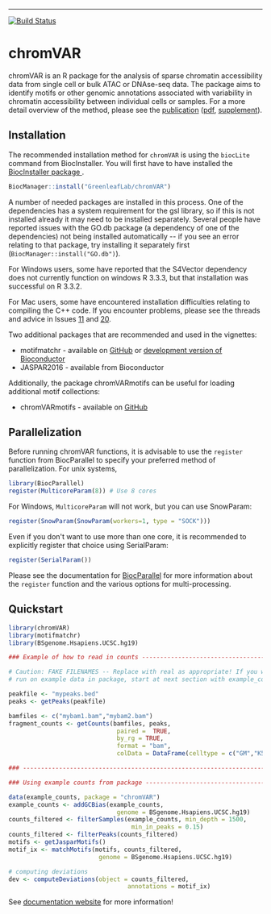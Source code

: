 ---
[![Build Status](https://travis-ci.org/GreenleafLab/chromVAR.svg?branch=master)](https://travis-ci.org/GreenleafLab/chromVAR)

# chromVAR

chromVAR is an R package for the analysis of sparse chromatin accessibility data from single cell or bulk ATAC or DNAse-seq data. The package aims to identify motifs or other genomic annotations associated with variability in chromatin accessibility between individual cells or samples.  For a more detail overview of the method, please see the [publication](https://www.nature.com/nmeth/journal/vaop/ncurrent/full/nmeth.4401.html) ([pdf](http://greenleaf.stanford.edu/assets/pdf/nmeth.4401.pdf), [supplement](https://drive.google.com/file/d/0B8eUn6ZURmqvUjBCbE5Hc0p4UFU/view?usp=sharing)). 

## Installation

The recommended installation method for `chromVAR` is using the `biocLite` command from BiocInstaller. You will first have to have installed the [BiocInstaller package
](https://bioconductor.org/packages/release/bioc/html/BiocInstaller.html).

```r
BiocManager::install("GreenleafLab/chromVAR")
```

A number of needed packages are installed in this process. One of the dependencies has a system requirement for the gsl library, so if this is not installed already it may need to be installed separately. Several people have reported issues with the GO.db package (a dependency of one of the dependencies) not being installed automatically -- if you see an error relating to that package, try installing it separately first (`BiocManager::install("GO.db")`).

For Windows users, some have reported that the S4Vector dependency does not currently function on windows R 3.3.3, but that installation was successful on R 3.3.2.

For Mac users, some have encountered installation difficulties relating to compiling the C++ code. If you encounter problems, please see the threads and advice in Issues [11](https://github.com/GreenleafLab/chromVAR/issues/11) and [20](https://github.com/GreenleafLab/chromVAR/issues/20).  

Two additional packages that are recommended and used in the vignettes:

* motifmatchr - available on [GitHub](https://github.com/GreenleafLab/motifmatchr) or [development version of Bioconductor](https://bioconductor.org/packages/devel/bioc/html/motifmatchr.html)
* JASPAR2016  - available from Bioconductor

Additionally, the package chromVARmotifs can be useful for loading additional motif collections:

* chromVARmotifs -  available on [GitHub](https://github.com/GreenleafLab/chromVARmotifs)

## Parallelization

Before running chromVAR functions, it is advisable to use the `register` function from BiocParallel to specify your preferred method of parallelization.  For unix systems, 

```r
library(BiocParallel)
register(MulticoreParam(8)) # Use 8 cores
```

For Windows, `MulticoreParam` will not work, but you can use SnowParam:

```r
register(SnowParam(SnowParam(workers=1, type = "SOCK")))
```

Even if you don't want to use more than one core, it is recommended to explicitly register that choice using SerialParam:

```r
register(SerialParam())
```

Please see the documentation for [BiocParallel](https://bioconductor.org/packages/release/bioc/html/BiocParallel.html) for more information about the `register` function and the various options for multi-processing. 


## Quickstart

``` r
library(chromVAR)
library(motifmatchr)
library(BSgenome.Hsapiens.UCSC.hg19)

### Example of how to read in counts -------------------------------------------

# Caution: FAKE FILENAMES -- Replace with real as appropriate! If you want to 
# run on example data in package, start at next section with example_counts data

peakfile <- "mypeaks.bed"
peaks <- getPeaks(peakfile)

bamfiles <- c("mybam1.bam","mybam2.bam")
fragment_counts <- getCounts(bamfiles, peaks, 
                              paired =  TRUE, 
                              by_rg = TRUE, 
                              format = "bam", 
                              colData = DataFrame(celltype = c("GM","K562")))

### ----------------------------------------------------------------------------

### Using example counts from package ------------------------------------------

data(example_counts, package = "chromVAR")
example_counts <- addGCBias(example_counts, 
                              genome = BSgenome.Hsapiens.UCSC.hg19)
counts_filtered <- filterSamples(example_counts, min_depth = 1500,
                                  min_in_peaks = 0.15)
counts_filtered <- filterPeaks(counts_filtered)
motifs <- getJasparMotifs()
motif_ix <- matchMotifs(motifs, counts_filtered,
                         genome = BSgenome.Hsapiens.UCSC.hg19)

# computing deviations
dev <- computeDeviations(object = counts_filtered, 
                                 annotations = motif_ix)

```

See [documentation website](https://greenleaflab.github.io/chromVAR/) for more information!

